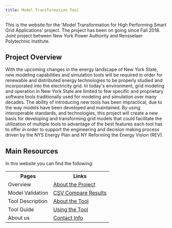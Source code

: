 ```yaml
---
title: Model Transformation Tool
---
```


This is the website for the 'Model Transformation for High Performing Smart Grid Applications' project.
The project has been on going since Fall 2018. Joint project between New York Power Authority and Rensselaer Polytechnic Institute.

## Project Overview

With the upcoming changes in the energy landscape of New York State, new modeling capabilities and simulation tools will be required in order for renewable and distributed energy technologies to be properly studied and incorporated into the electricity grid. In today's environment, grid modeling and operation in New York State are limited to few specific and proprietary software tools traditionally used for modeling and simulation over many decades. The ability of introducing new tools has been impractical, due to the way models have been developed and maintained. By using interoperable standards, and technologies, this project will create a new basis for developing and transforming grid models that could facilitate the utilization of multiple tools to advantage of the best features each tool has to offer in order to support the engineering and decision making process driven by the NYS Energy Plan and NY Reforming the Energy Vision (REV).

## Main Resources

In this website you can find the following:

<table>
  <tr>
    <th>Pages</th>
    <th>Links</th>
  </tr>
  <tr>
    <td>Overview</td>
    <td><a href="./about">About the Project</a></td>
  </tr>
  <tr>
    <td>Model Validation</td>
    <td><a href="./reports">CSV Compare Results</a></td>
  </tr>
  <tr>
    <td>Tool Description</td>
    <td><a href="./tool">About the Tool</a></td>
  </tr>
  <tr>
    <td>Tool Guide</td>
    <td><a href="./guide">Using the Tool</a></td>
  </tr>
  <tr>
    <td>About us</td>
    <td><a href="./contact">Contact Info</a></td>
  </tr>
</table>
